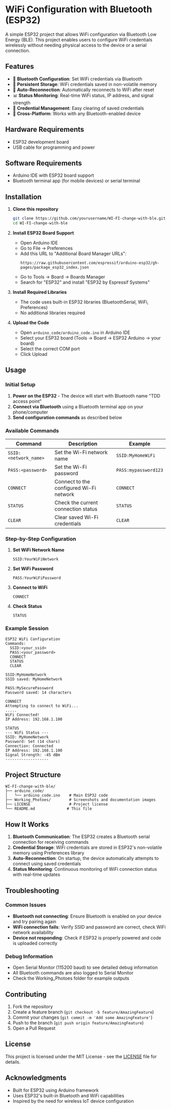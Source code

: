 # WiFi Configuration with Bluetooth (ESP32)

A simple ESP32 project that allows WiFi configuration via Bluetooth Low Energy (BLE). This project enables users to configure WiFi credentials wirelessly without needing physical access to the device or a serial connection.

## Features

- 🔗 **Bluetooth Configuration**: Set WiFi credentials via Bluetooth
- 💾 **Persistent Storage**: WiFi credentials saved in non-volatile memory
- 🔄 **Auto-Reconnection**: Automatically reconnects to WiFi after reset
- 📊 **Status Monitoring**: Real-time WiFi status, IP address, and signal strength
- 🧹 **Credential Management**: Easy clearing of saved credentials
- 📱 **Cross-Platform**: Works with any Bluetooth-enabled device

## Hardware Requirements

- ESP32 development board
- USB cable for programming and power

## Software Requirements

- Arduino IDE with ESP32 board support
- Bluetooth terminal app (for mobile devices) or serial terminal

## Installation

1. **Clone this repository**
   ```bash
   git clone https://github.com/yourusername/WI-FI-change-with-ble.git
   cd WI-FI-change-with-ble
   ```

2. **Install ESP32 Board Support**
   - Open Arduino IDE
   - Go to File → Preferences
   - Add this URL to "Additional Board Manager URLs":
     ```
     https://raw.githubusercontent.com/espressif/arduino-esp32/gh-pages/package_esp32_index.json
     ```
   - Go to Tools → Board → Boards Manager
   - Search for "ESP32" and install "ESP32 by Espressif Systems"

3. **Install Required Libraries**
   - The code uses built-in ESP32 libraries (BluetoothSerial, WiFi, Preferences)
   - No additional libraries required

4. **Upload the Code**
   - Open `arduino_code/arduino_code.ino` in Arduino IDE
   - Select your ESP32 board (Tools → Board → ESP32 Arduino → your board)
   - Select the correct COM port
   - Click Upload

## Usage

### Initial Setup

1. **Power on the ESP32** - The device will start with Bluetooth name "TDD access point"
2. **Connect via Bluetooth** using a Bluetooth terminal app on your phone/computer
3. **Send configuration commands** as described below

### Available Commands

| Command               | Description                             | Example              |
| --------------------- | --------------------------------------- | -------------------- |
| `SSID:<network_name>` | Set the Wi-Fi network name              | `SSID:MyHomeWiFi`    |
| `PASS:<password>`     | Set the Wi-Fi password                  | `PASS:mypassword123` |
| `CONNECT`             | Connect to the configured Wi-Fi network | `CONNECT`            |
| `STATUS`              | Check the current connection status     | `STATUS`             |
| `CLEAR`               | Clear saved Wi-Fi credentials           | `CLEAR`              |


### Step-by-Step Configuration

1. **Set WiFi Network Name**
   ```
   SSID:YourWiFiNetwork
   ```

2. **Set WiFi Password**
   ```
   PASS:YourWiFiPassword
   ```

3. **Connect to WiFi**
   ```
   CONNECT
   ```

4. **Check Status**
   ```
   STATUS
   ```

### Example Session

```
ESP32 WiFi Configuration
Commands:
  SSID:<your_ssid>
  PASS:<your_password>
  CONNECT
  STATUS
  CLEAR

SSID:MyHomeNetwork
SSID saved: MyHomeNetwork

PASS:MySecurePassword
Password saved: 14 characters

CONNECT
Attempting to connect to WiFi...
.....
WiFi Connected!
IP Address: 192.168.1.100

STATUS
--- WiFi Status ---
SSID: MyHomeNetwork
Password: Set (14 chars)
Connection: Connected
IP Address: 192.168.1.100
Signal Strength: -45 dBm
-------------------
```

## Project Structure

```
WI-FI-change-with-ble/
├── arduino_code/
│   └── arduino_code.ino    # Main ESP32 code
├── Working_Photoes/        # Screenshots and documentation images
├── LICENSE                 # Project license
└── README.md              # This file
```

## How It Works

1. **Bluetooth Communication**: The ESP32 creates a Bluetooth serial connection for receiving commands
2. **Credential Storage**: WiFi credentials are stored in ESP32's non-volatile memory using Preferences library
3. **Auto-Reconnection**: On startup, the device automatically attempts to connect using saved credentials
4. **Status Monitoring**: Continuous monitoring of WiFi connection status with real-time updates

## Troubleshooting

### Common Issues

- **Bluetooth not connecting**: Ensure Bluetooth is enabled on your device and try pairing again
- **WiFi connection fails**: Verify SSID and password are correct, check WiFi network availability
- **Device not responding**: Check if ESP32 is properly powered and code is uploaded correctly

### Debug Information

- Open Serial Monitor (115200 baud) to see detailed debug information
- All Bluetooth commands are also logged to Serial Monitor
- Check the Working_Photoes folder for example outputs

## Contributing

1. Fork the repository
2. Create a feature branch (`git checkout -b feature/AmazingFeature`)
3. Commit your changes (`git commit -m 'Add some AmazingFeature'`)
4. Push to the branch (`git push origin feature/AmazingFeature`)
5. Open a Pull Request

## License

This project is licensed under the MIT License - see the [LICENSE](LICENSE) file for details.

## Acknowledgments

- Built for ESP32 using Arduino framework
- Uses ESP32's built-in Bluetooth and WiFi capabilities
- Inspired by the need for wireless IoT device configuration
